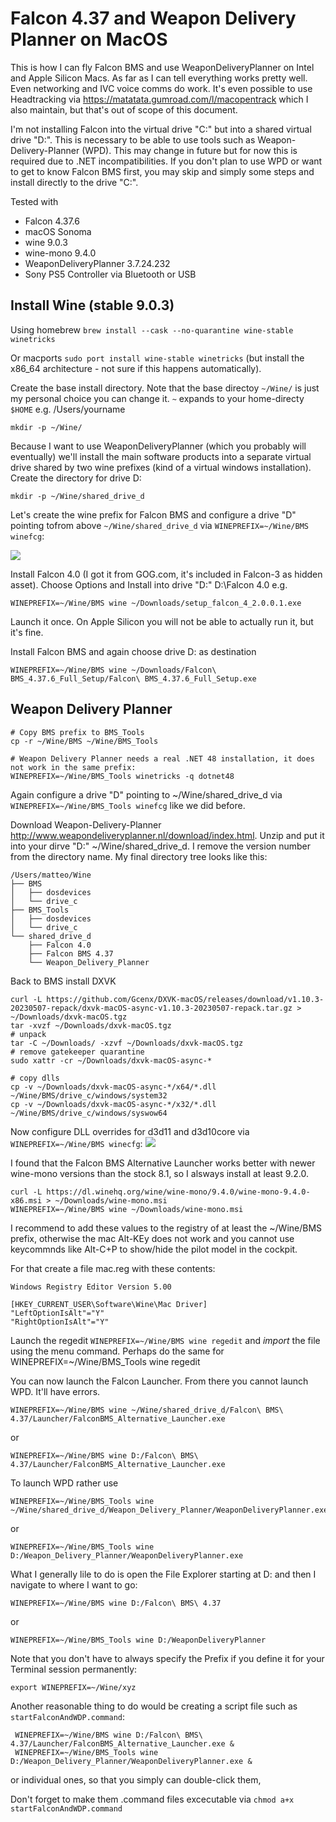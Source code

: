 # Falcon 4.37 and Weapon Delivery Planner on MacOS

This is how I can fly Falcon BMS and use WeaponDeliveryPlanner on Intel and Apple Silicon Macs. As far as I can tell everything works pretty well. Even networking and IVC voice comms do work. It's even possible to use Headtracking via https://matatata.gumroad.com/l/macopentrack which I also maintain, but that's out of scope of this document.

I'm not installing Falcon into the virtual drive "C:" but into a shared virtual drive "D:". This is necessary to be able to use tools such as Weapon-Delivery-Planner (WPD). This may change in future but for now this is required due to .NET incompatibilities. If you don't plan to use WPD or want to get to know Falcon BMS first, you may skip and simply some steps and install directly to the drive "C:".

Tested with
- Falcon 4.37.6
- macOS Sonoma
- wine 9.0.3
- wine-mono 9.4.0
- WeaponDeliveryPlanner 3.7.24.232
- Sony PS5 Controller via Bluetooth or USB

## Install Wine (stable 9.0.3)
Using homebrew `brew install --cask --no-quarantine wine-stable winetricks`

Or macports `sudo port install wine-stable winetricks` (but install the x86_64 architecture - not sure if this happens automatically).

Create the base install directory. Note that the base directoy `~/Wine/` is just my personal choice you can change it. `~` expands to your home-directy `$HOME` e.g. /Users/yourname

    mkdir -p ~/Wine/

Because I want to use WeaponDeliveryPlanner (which you probably will eventually) we'll install the main software products into a separate virtual drive shared by two wine prefixes (kind of a virtual windows installation). Create the directory for drive D:

    mkdir -p ~/Wine/shared_drive_d

Let's create the wine prefix for Falcon BMS and configure a drive "D" pointing tofrom above `~/Wine/shared_drive_d` via `WINEPREFIX=~/Wine/BMS winefcg`:

![](Clipboard_2025-01-08-12-02-11.png)

Install Falcon 4.0 (I got it from GOG.com, it's included in Falcon-3 as hidden asset). Choose Options and Install into drive "D:" D:\Falcon 4.0 e.g.

    WINEPREFIX=~/Wine/BMS wine ~/Downloads/setup_falcon_4_2.0.0.1.exe

Launch it once. On Apple Silicon you will not be able to actually run it, but it's fine.

Install Falcon BMS and again choose drive D: as destination

    WINEPREFIX=~/Wine/BMS wine ~/Downloads/Falcon\ BMS_4.37.6_Full_Setup/Falcon\ BMS_4.37.6_Full_Setup.exe

## Weapon Delivery Planner

    # Copy BMS prefix to BMS_Tools
    cp -r ~/Wine/BMS ~/Wine/BMS_Tools

    # Weapon Delivery Planner needs a real .NET 48 installation, it does not work in the same prefix:
    WINEPREFIX=~/Wine/BMS_Tools winetricks -q dotnet48
    
Again configure a drive "D" pointing to ~/Wine/shared_drive_d via `WINEPREFIX=~/Wine/BMS_Tools winefcg` like we did before.

Download Weapon-Delivery-Planner http://www.weapondeliveryplanner.nl/download/index.html. Unzip and put it into your dirve "D:" ~/Wine/shared_drive_d. I remove the version number from the directory name. My final directory tree looks like this:

    /Users/matteo/Wine
    ├── BMS
    │   ├── dosdevices
    │   └── drive_c
    ├── BMS_Tools
    │   ├── dosdevices
    │   └── drive_c
    └── shared_drive_d
        ├── Falcon 4.0
        ├── Falcon BMS 4.37
        └── Weapon_Delivery_Planner

Back to BMS install DXVK

    curl -L https://github.com/Gcenx/DXVK-macOS/releases/download/v1.10.3-20230507-repack/dxvk-macOS-async-v1.10.3-20230507-repack.tar.gz > ~/Downloads/dxvk-macOS.tgz
    tar -xvzf ~/Downloads/dxvk-macOS.tgz
    # unpack
    tar -C ~/Downloads/ -xzvf ~/Downloads/dxvk-macOS.tgz
    # remove gatekeeper quarantine
    sudo xattr -cr ~/Downloads/dxvk-macOS-async-*
    
    # copy dlls
    cp -v ~/Downloads/dxvk-macOS-async-*/x64/*.dll ~/Wine/BMS/drive_c/windows/system32
    cp -v ~/Downloads/dxvk-macOS-async-*/x32/*.dll ~/Wine/BMS/drive_c/windows/syswow64

Now configure DLL overrides for d3d11 and d3d10core via `WINEPREFIX=~/Wine/BMS winecfg`:
![](Clipboard_2025-01-08-12-06-42.png)

I found that the Falcon BMS Alternative Launcher works better with newer wine-mono versions than the stock 8.1, so I alsways install at least 9.2.0.

    curl -L https://dl.winehq.org/wine/wine-mono/9.4.0/wine-mono-9.4.0-x86.msi > ~/Downloads/wine-mono.msi
    WINEPREFIX=~/Wine/BMS wine ~/Downloads/wine-mono.msi

I recommend to add these values to the registry of at least the ~/Wine/BMS prefix, otherwise the mac Alt-KEy does not work and you cannot use keycommnds like Alt-C+P to show/hide the pilot model in the cockpit.

For that create a file mac.reg with these contents:

    Windows Registry Editor Version 5.00

    [HKEY_CURRENT_USER\Software\Wine\Mac Driver]
    "LeftOptionIsAlt"="Y"
    "RightOptionIsAlt"="Y"

Launch the regedit `WINEPREFIX=~/Wine/BMS wine regedit` and *import* the file using the menu command. Perhaps do the same for WINEPREFIX=~/Wine/BMS_Tools wine regedit

You can now launch the Falcon Launcher. From there you cannot launch WPD. It'll have errors.

    WINEPREFIX=~/Wine/BMS wine ~/Wine/shared_drive_d/Falcon\ BMS\ 4.37/Launcher/FalconBMS_Alternative_Launcher.exe

or

    WINEPREFIX=~/Wine/BMS wine D:/Falcon\ BMS\ 4.37/Launcher/FalconBMS_Alternative_Launcher.exe


To launch WPD rather use

    WINEPREFIX=~/Wine/BMS_Tools wine ~/Wine/shared_drive_d/Weapon_Delivery_Planner/WeaponDeliveryPlanner.exe

or
    
    WINEPREFIX=~/Wine/BMS_Tools wine D:/Weapon_Delivery_Planner/WeaponDeliveryPlanner.exe


What I generally lile to do is open the File Explorer starting at D: and then I navigate to where I want to go:

    WINEPREFIX=~/Wine/BMS wine D:/Falcon\ BMS\ 4.37

or

    WINEPREFIX=~/Wine/BMS_Tools wine D:/WeaponDeliveryPlanner

Note that you don't have to always specify the Prefix if you define it for your Terminal session permanently:

    export WINEPREFIX=~/Wine/xyz

Another reasonable thing to do would be creating a script file such as `startFalconAndWDP.command`:

     WINEPREFIX=~/Wine/BMS wine D:/Falcon\ BMS\ 4.37/Launcher/FalconBMS_Alternative_Launcher.exe &
     WINEPREFIX=~/Wine/BMS_Tools wine D:/Weapon_Delivery_Planner/WeaponDeliveryPlanner.exe &

or individual ones, so that you simply can double-click them,

Don't forget to make them .command files excecutable via `chmod a+x startFalconAndWDP.command`

